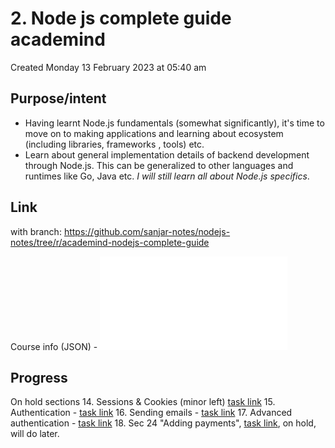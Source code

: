 # 2. Node js complete guide academind
Created Monday 13 February 2023 at 05:40 am

## Purpose/intent
- Having learnt Node.js fundamentals (somewhat significantly), it's time to move on to making applications and learning about ecosystem (including libraries, frameworks , tools) etc.
- Learn about general implementation details of backend development through Node.js. This can be generalized to other languages and runtimes like Go, Java etc. *I will still learn all about Node.js specifics*.


## Link
with branch: https://github.com/sanjar-notes/nodejs-notes/tree/r/academind-nodejs-complete-guide

Course info (JSON) - ![](/assets/nodejs-complete-guide-all.json)

## Progress
On hold sections
14. Sessions & Cookies (minor left) [task link](https://height.app/OitGt6StRG/T-61)
15. Authentication - [task link](https://height.app/OitGt6StRG/T-93)
16. Sending emails - [task link](https://height.app/OitGt6StRG/T-99)
17. Advanced authentication - [task link](https://height.app/OitGt6StRG/T-101)
18. Sec 24 "Adding payments", [task link](https://height.app/OitGt6StRG/T-213), on hold, will do later.